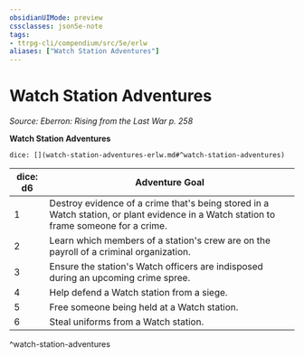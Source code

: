 ```yaml
---
obsidianUIMode: preview
cssclasses: json5e-note
tags:
- ttrpg-cli/compendium/src/5e/erlw
aliases: ["Watch Station Adventures"]
---
```

# Watch Station Adventures
*Source: Eberron: Rising from the Last War p. 258* 

**Watch Station Adventures**

`dice: [](watch-station-adventures-erlw.md#^watch-station-adventures)`

| dice: d6 | Adventure Goal |
|----------|----------------|
| 1 | Destroy evidence of a crime that's being stored in a Watch station, or plant evidence in a Watch station to frame someone for a crime. |
| 2 | Learn which members of a station's crew are on the payroll of a criminal organization. |
| 3 | Ensure the station's Watch officers are indisposed during an upcoming crime spree. |
| 4 | Help defend a Watch station from a siege. |
| 5 | Free someone being held at a Watch station. |
| 6 | Steal uniforms from a Watch station. |
^watch-station-adventures